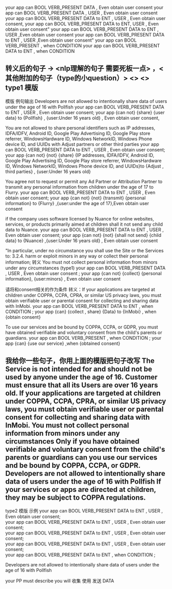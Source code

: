 your app can BOOL VERB_PRESENT DATA , Even obtain user consent
your app can BOOL VERB_PRESENT DATA , USER , Even obtain user consent
your app can BOOL VERB_PRESENT DATA to ENT , USER , Even obtain user consent,
your app can BOOL  VERB_PRESENT  DATA to  ENT, USER , Even obtain user consent"
your app can BOOL VERB_PRESENT DATA to ENT , USER ,Even obtain user consent
your app can BOOL VERB_PRESENT DATA to ENT , USER ,Even obtain user consent"
your app can BOOL VERB_PRESENT  ,  when CONDITION
your app can BOOL VERB_PRESENT DATA to ENT  ,  when CONDITION




转义后的句子 -> <nlp理解的句子 需要死板一点> ，<其他附加的句子（type的小question）> <> <> 
type1 
模版       
---
模版                                                                            例句输出
Developers are not allowed to intentionally share data of users under the age of 16 with Pollfish
your app can BOOL VERB_PRESENT DATA to ENT , USER , Even obtain user consent;   your app {can not} {share} {user data} to {Pollfish} , {user:Under 16 years old} , Even obtain user consent,

You are not allowed to share personal identifiers such as IP addresses, IDFA/IDFV, Android ID, Google Play Advertising ID, Google Play store referrer, WindowsHardware ID, Windows NetworkID, Windows Phone device ID, and UUIDs with Adjust partners or other third parties
your app can BOOL VERB_PRESENT DATA to ENT , USER , Even obtain user consent;	your app {can not} {not} {share}  {IP addresses, IDFA/IDFV, Android ID, Google Play Advertising ID, Google Play store referrer, WindowsHardware ID, Windows NetworkID, Windows Phone device ID, and UUIDs}to {Adjust , third parties} , {user:Under 16 years old}

You agree not to request or permit any Ad Partner or Attribution Partner to transmit any personal information from children under the age of 17 to Flurry.
your app can BOOL VERB_PRESENT DATA to ENT , USER , Even obtain user consent;   your app {can not} {not} {transmit} {personal information} to {Flurry} ,{user:under the age of 17},Even obtain user consent

if the company uses software licensed by Nuance for online websites, services, or products primarily aimed at children shall it not send any child data to Nuance.
your app can BOOL VERB_PRESENT DATA to ENT , USER , Even obtain user consent;	your app {can not} {not} {shall not send} {child data} to {Nuance} ,{user:Under 16 years old} , Even obtain user consent


"In particular, under no circumstance you shall use the Site or the Services to:
3.2.4. harm or exploit minors in any way or collect their personal information;
转义 You must not collect personal information from minors under any circumstances (type1)
your app can BOOL VERB_PRESENT DATA , USER , Even obtain user consent	    ;   your app {can not} {collect} {personal information},  {user:minors}  ,  Even obtain user consent



请将和consent相关的作为条件
转义：If your applications are targeted at children under COPPA, CCPA, CPRA, or similar US privacy laws, you must obtain verifiable user or parental consent for collecting and sharing data with InMobi.
your app can BOOL VERB_PRESENT DATA to ENT , when CONDITION	            ;   your app {can} {collect , share} {Data} to {InMobi}  , when {obtain consent}       

To use our services and be bound by COPPA, CCPA, or GDPR, you must have obtained verifiable and voluntary consent from the child's parents or guardians.
your app can BOOL VERB_PRESENT      , when CONDITION	                ;   your app {can} {use our service} ,when {obtained consent}


我给你一些句子，你用上面的模版把句子改写
The Service is not intended for and should not be used by anyone under the age of 16. Customer must ensure that all its Users are over 16 years old.
If your applications are targeted at children under COPPA, CCPA, CPRA, or similar US privacy laws, you must obtain verifiable user or parental consent for collecting and sharing data with InMobi.
You must not collect personal information from minors under any circumstances
Only if you have obtained verifiable and voluntary consent from the child's parents or guardians can you use our services and be bound by COPPA, CCPA, or GDPR.
Developers are not allowed to intentionally share data of users under the age of 16 with Pollfish
If your services or apps are directed at children, they may be subject to COPPA regulations.
---

type2 
模版                                                                           示例	
your app can BOOL VERB_PRESENT DATA to ENT , USER , Even obtain user consent;	
your app can BOOL VERB_PRESENT DATA to ENT , USER , Even obtain user consent;	
your app can BOOL VERB_PRESENT DATA to ENT , USER , Even obtain user consent;  
your app can BOOL VERB_PRESENT DATA to ENT , USER , Even obtain user consent;	
your app can BOOL VERB_PRESENT DATA to ENT , when CONDITION	                ;  


Developers are not allowed to intentionally share data of users under the age of 16 with Pollfish


your PP must describe you will 收集 使用 发送 DATA